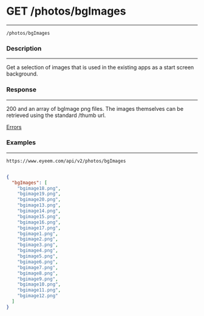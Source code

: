 # GET /photos/bgImages       
***
`/photos/bgImages`

### Description
***
Get a selection of images that is used in the existing apps as a start screen background.


### Response
***


200 and an array of bgImage png files. The images themselves can be retrieved using the standard /thumb url. 

[Errors](../../resources/errors.md#files)

### Examples
***

`https://www.eyeem.com/api/v2/photos/bgImages`

```json

{
  "bgImages": [
    "bgimage18.png",
    "bgimage19.png",
    "bgimage20.png",
    "bgimage13.png",
    "bgimage14.png",
    "bgimage15.png",
    "bgimage16.png",
    "bgimage17.png",
    "bgimage1.png",
    "bgimage2.png",
    "bgimage3.png",
    "bgimage4.png",
    "bgimage5.png",
    "bgimage6.png",
    "bgimage7.png",
    "bgimage8.png",
    "bgimage9.png",
    "bgimage10.png",
    "bgimage11.png",
    "bgimage12.png"
  ]
}

```